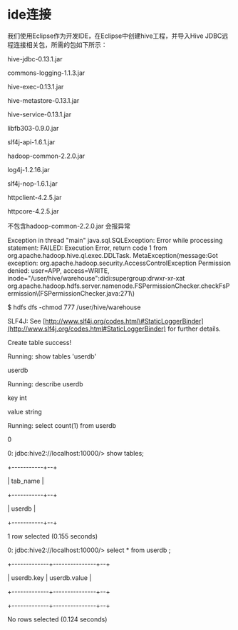 # ide连接

我们使用Eclipse作为开发IDE，在Eclipse中创建hive工程，并导入Hive JDBC远程连接相关包，所需的包如下所示：

hive-jdbc-0.13.1.jar

commons-logging-1.1.3.jar

hive-exec-0.13.1.jar

hive-metastore-0.13.1.jar

hive-service-0.13.1.jar

libfb303-0.9.0.jar

slf4j-api-1.6.1.jar

hadoop-common-2.2.0.jar

log4j-1.2.16.jar

slf4j-nop-1.6.1.jar

httpclient-4.2.5.jar

httpcore-4.2.5.jar

不包含hadoop-common-2.2.0.jar  会报异常

Exception in thread "main" java.sql.SQLException: Error while processing statement: FAILED: Execution Error, return code 1 from org.apache.hadoop.hive.ql.exec.DDLTask. MetaException\(message:Got exception: org.apache.hadoop.security.AccessControlException Permission denied: user=APP, access=WRITE, inode="/user/hive/warehouse":didi:supergroup:drwxr-xr-xat org.apache.hadoop.hdfs.server.namenode.FSPermissionChecker.checkFsPermission\\(FSPermissionChecker.java:271\\)

$ hdfs dfs -chmod 777  /user/hive/warehouse

SLF4J: See [http://www.slf4j.org/codes.html\#StaticLoggerBinder](http://www.slf4j.org/codes.html#StaticLoggerBinder) for further details.

Create table success!

Running: show tables 'userdb'

userdb

Running: describe userdb

key    int

value    string

Running: select count\(1\) from userdb

0

0: jdbc:hive2://localhost:10000/&gt; show tables;

+-----------+--+

\| tab\_name  \|

+-----------+--+

\| userdb    \|

+-----------+--+

1 row selected \(0.155 seconds\)

0: jdbc:hive2://localhost:10000/&gt; select \* from userdb ;

+-------------+---------------+--+

\| userdb.key  \| userdb.value  \|

+-------------+---------------+--+

+-------------+---------------+--+

No rows selected \(0.124 seconds\)

